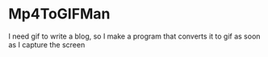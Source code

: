 # Mp4ToGIFMan
I need gif to write a blog, so I make a program that converts it to gif as soon as I capture the screen
